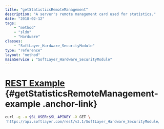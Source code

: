 ```yaml
---
title: "getStatisticsRemoteManagement"
description: "A server's remote management card used for statistics."
date: "2018-02-12"
tags:
    - "method"
    - "sldn"
    - "Hardware"
classes:
    - "SoftLayer_Hardware_SecurityModule"
type: "reference"
layout: "method"
mainService : "SoftLayer_Hardware_SecurityModule"
---
```


# [REST Example](#getStatisticsRemoteManagement-example) <a href="/article/rest/"><i class="fas fa-question"></i></a> {#getStatisticsRemoteManagement-example .anchor-link} 
```bash
curl -g -u $SL_USER:$SL_APIKEY -X GET \
'https://api.softlayer.com/rest/v3.1/SoftLayer_Hardware_SecurityModule/{SoftLayer_Hardware_SecurityModuleID}/getStatisticsRemoteManagement'
```
